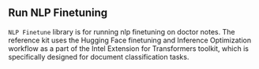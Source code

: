 ## Run NLP Finetuning
`NLP Finetune` library is for running nlp finetuning on doctor notes. The reference kit uses the Hugging Face finetuning and Inference Optimization workflow as a part of the Intel Extension for Transformers toolkit, which is specifically designed for document classification tasks. 



